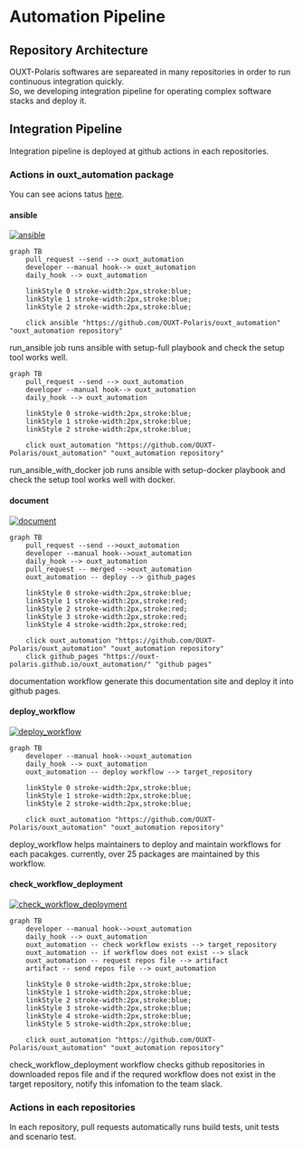 # Automation Pipeline

## Repository Architecture
OUXT-Polaris softwares are separeated in many repositories in order to run continuous integration quickly.  
So, we developing integration pipeline for operating complex software stacks and deploy it.

## Integration Pipeline

Integration pipeline is deployed at github actions in each repositories.

### Actions in ouxt_automation package

You can see acions tatus [here](https://github.com/OUXT-Polaris/ouxt_automation/actions).

#### ansible
[![ansible](https://github.com/OUXT-Polaris/ansible/actions/workflows/ansible.yaml/badge.svg)](https://github.com/OUXT-Polaris/ansible/actions/workflows/ansible.yaml)

```mermaid
graph TB
    pull_request --send --> ouxt_automation
    developer --manual hook--> ouxt_automation
    daily_hook --> ouxt_automation

    linkStyle 0 stroke-width:2px,stroke:blue;
    linkStyle 1 stroke-width:2px,stroke:blue;
    linkStyle 2 stroke-width:2px,stroke:blue;

    click ansible "https://github.com/OUXT-Polaris/ouxt_automation" "ouxt_automation repository"
```

run_ansible job runs ansible with setup-full playbook and check the setup tool works well. 

```mermaid
graph TB
    pull_request --send --> ouxt_automation
    developer --manual hook--> ouxt_automation
    daily_hook --> ouxt_automation

    linkStyle 0 stroke-width:2px,stroke:blue;
    linkStyle 1 stroke-width:2px,stroke:blue;
    linkStyle 2 stroke-width:2px,stroke:blue;

    click ouxt_automation "https://github.com/OUXT-Polaris/ouxt_automation" "ouxt_automation repository"
```

run_ansible_with_docker job runs ansible with setup-docker playbook and check the setup tool works well with docker.

#### document
[![document](https://github.com/OUXT-Polaris/ouxt_automation/actions/workflows/document.yaml/badge.svg)](https://github.com/OUXT-Polaris/ouxt_automation/actions/workflows/document.yaml)

```mermaid
graph TB
    pull_request --send -->ouxt_automation
    developer --manual hook-->ouxt_automation
    daily_hook --> ouxt_automation
    pull_request -- merged -->ouxt_automation
    ouxt_automation -- deploy --> github_pages

    linkStyle 0 stroke-width:2px,stroke:blue;
    linkStyle 1 stroke-width:2px,stroke:red;
    linkStyle 2 stroke-width:2px,stroke:red;
    linkStyle 3 stroke-width:2px,stroke:red;
    linkStyle 4 stroke-width:2px,stroke:red;

    click ouxt_automation "https://github.com/OUXT-Polaris/ouxt_automation" "ouxt_automation repository"
    click github_pages "https://ouxt-polaris.github.io/ouxt_automation/" "github pages"
```

documentation workflow generate this documentation site and deploy it into github pages.

#### deploy_workflow
[![deploy_workflow](https://github.com/OUXT-Polaris/ouxt_automation/actions/workflows/deploy_workflow.yaml/badge.svg)](https://github.com/OUXT-Polaris/ouxt_automation/actions/workflows/deploy_workflow.yaml)

```mermaid
graph TB
    developer --manual hook-->ouxt_automation
    daily_hook --> ouxt_automation
    ouxt_automation -- deploy workflow --> target_repository

    linkStyle 0 stroke-width:2px,stroke:blue;
    linkStyle 1 stroke-width:2px,stroke:blue;
    linkStyle 2 stroke-width:2px,stroke:blue;

    click ouxt_automation "https://github.com/OUXT-Polaris/ouxt_automation" "ouxt_automation repository"
```

deploy_workflow helps maintainers to deploy and maintain workflows for each pacakges.
currently, over 25 packages are maintained by this workflow.

#### check_workflow_deployment
[![check_workflow_deployment](https://github.com/OUXT-Polaris/ouxt_automation/actions/workflows/check_workflow.yaml/badge.svg)](https://github.com/OUXT-Polaris/ouxt_automation/actions/workflows/check_workflow.yaml)

```mermaid
graph TB
    developer --manual hook-->ouxt_automation
    daily_hook --> ouxt_automation
    ouxt_automation -- check workflow exists --> target_repository
    ouxt_automation -- if workflow does not exist --> slack
    ouxt_automation -- request repos file --> artifact
    artifact -- send repos file --> ouxt_automation

    linkStyle 0 stroke-width:2px,stroke:blue;
    linkStyle 1 stroke-width:2px,stroke:blue;
    linkStyle 2 stroke-width:2px,stroke:blue;
    linkStyle 3 stroke-width:2px,stroke:blue;
    linkStyle 4 stroke-width:2px,stroke:blue;
    linkStyle 5 stroke-width:2px,stroke:blue;

    click ouxt_automation "https://github.com/OUXT-Polaris/ouxt_automation" "ouxt_automation repository"
```

check_workflow_deployment workflow checks github repositories in downloaded repos file and if the requred workflow does not exist in the target repository, notify this infomation to the team slack.

### Actions in each repositories

In each repository, pull requests automatically runs build tests, unit tests and scenario test.